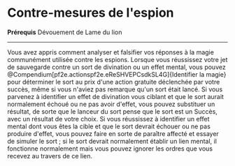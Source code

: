 # Contre-mesures de l'espion

<p><span><strong>Prérequis</strong> Dévouement de Lame du lion<br></span></p>
<hr>
<p>Vous avez appris comment analyser et falsifier vos réponses à la magie communément utilisée contre les espions. Lorsque vous réussissez votre jet de sauvegarde contre un sort de divination ou un effet mental, vous pouvez @Compendium[pf2e.actionspf2e.eReSHVEPCsdkSL4G]{Identifier la magie} pour déterminer le sort au prix d'une action gratuite déclenchée par votre succès, même si vous n'aviez pas remarque qu'un sort était lancé. Si vous parvenez à identifier un effet de divination vous ciblant et que le sort aurait normalement échoué ou ne pas avoir d'effet, vous pouvez substituer un résultat, de sorte que le lanceur du sort pense que le sort est un Succès, avec un résultat de votre choix. Si vous réussissez à identifier un effet mental dont vous êtes la cible et que le sort devrait échouer ou ne pas produire d'effet, vous pouvez faire en sorte de paraître affecté et essayer de simuler le sort ; si le sort devrait normalement établir un lien mental, il fonctionne normalement mais vous pouvez ignorer les ordres que vous recevez au travers de ce lien.&nbsp;</p>